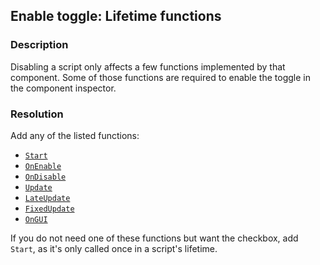 ## Enable toggle: Lifetime functions
### Description
Disabling a script only affects a few functions implemented by that component. Some of those functions are required to enable the toggle in the component inspector.

### Resolution
Add any of the listed functions:

- [`Start`](https://docs.unity3d.com/ScriptReference/MonoBehaviour.Start.html)
- [`OnEnable`](https://docs.unity3d.com/ScriptReference/MonoBehaviour.OnEnable.html)
- [`OnDisable`](https://docs.unity3d.com/ScriptReference/MonoBehaviour.OnDisable.html)
- [`Update`](https://docs.unity3d.com/ScriptReference/MonoBehaviour.Update.html)
- [`LateUpdate`](https://docs.unity3d.com/ScriptReference/MonoBehaviour.LateUpdate.html)
- [`FixedUpdate`](https://docs.unity3d.com/ScriptReference/MonoBehaviour.FixedUpdate.html)
- [`OnGUI`](https://docs.unity3d.com/ScriptReference/MonoBehaviour.OnGUI.html)

If you do not need one of these functions but want the checkbox, add `Start`, as it's only called once in a script's lifetime.